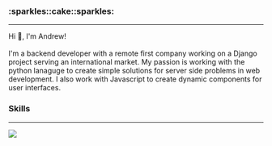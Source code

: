 <h3 align="left">:sparkles::cake::sparkles:</h3>
<hr>
<p align="left">
Hi 👋, I'm Andrew! 
<br/>
<br/>
I'm a backend developer with a remote first company working on a Django project serving an international market.
My passion is working with the python lanaguge to create simple solutions for server side problems in web development.
I also work with Javascript to create dynamic components for user interfaces.
</p>

<!-- - 🔭 I’m currently working on [Canvas](https://github.com/areeves9/canvas)

- 🌱 I’m currently learning **Celery, DRF, Docker, AWS**

- 💬 Ask me about **Python, Django, Javascript** -->

<!-- - 📫 How to reach me **** -->

<h3 align="left">Skills</h3>
<hr/>
<p align="left">
  <a href="https://skillicons.dev">
    <img src="https://skillicons.dev/icons?i=python,javascript,django,flask,postgres,mysql,bootstrap,react,docker,aws,git" />
  </a>
</p>
